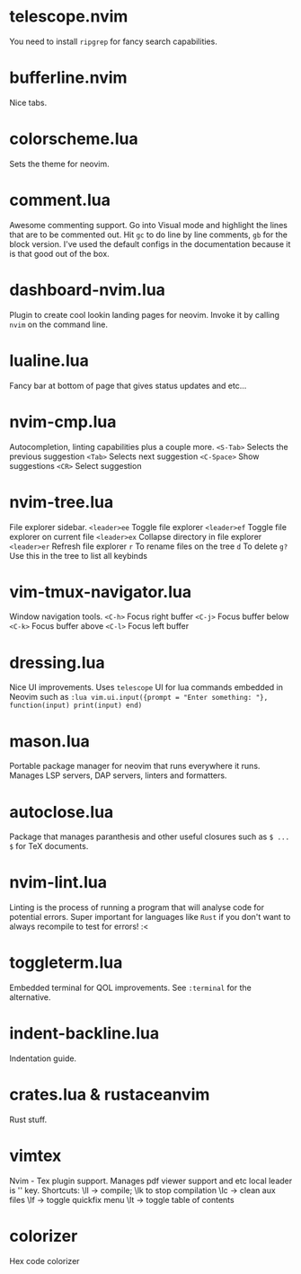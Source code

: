# telescope.nvim
You need to install `ripgrep` for fancy search capabilities.

# bufferline.nvim
Nice tabs.

# colorscheme.lua
Sets the theme for neovim.

# comment.lua
Awesome commenting support. Go into Visual mode and highlight the lines that are to be commented out. Hit `gc` to do line by line comments, `gb` for the block version. I've used the default configs in the documentation because it is that good out of the box.

# dashboard-nvim.lua
Plugin to create cool lookin landing pages for neovim.
Invoke it by calling `nvim` on the command line.

# lualine.lua
Fancy bar at bottom of page that gives status updates and etc...

# nvim-cmp.lua
Autocompletion, linting capabilities plus a couple more.
`<S-Tab>` Selects the previous suggestion
`<Tab>` Selects next suggestion
`<C-Space>` Show suggestions
`<CR>` Select suggestion

# nvim-tree.lua
File explorer sidebar.
`<leader>ee` Toggle file explorer
`<leader>ef` Toggle file explorer on current file
`<leader>ex` Collapse directory in file explorer
`<leader>er` Refresh file explorer
`r` To rename files on the tree
`d` To delete
`g?` Use this in the tree to list all keybinds


# vim-tmux-navigator.lua
Window navigation tools.
`<C-h>` Focus right buffer
`<C-j>` Focus buffer below
`<C-k>` Focus buffer above
`<C-l>` Focus left buffer

# dressing.lua
Nice UI improvements. Uses `telescope` UI for lua commands embedded in Neovim such as
`:lua vim.ui.input({prompt = "Enter something: "}, function(input) print(input) end)`

# mason.lua
Portable package manager for neovim that runs everywhere it runs. Manages LSP servers, DAP servers, linters and formatters.

# autoclose.lua
Package that manages paranthesis and other useful closures such as `$ ... $` for TeX documents.

# nvim-lint.lua
Linting is the process of running a program that will analyse code for potential errors. Super important for languages like `Rust` if you don't want to always recompile to test for errors! :<

# toggleterm.lua
Embedded terminal for QOL improvements. See `:terminal` for the alternative.

# indent-backline.lua
Indentation guide.

# crates.lua & rustaceanvim
Rust stuff.

# vimtex
Nvim - Tex plugin support. Manages pdf viewer support and etc
local leader is '\' key.
Shortcuts:
\ll -> compile; \lk to stop compilation
\lc -> clean aux files
\lf -> toggle quickfix menu
\lt -> toggle table of contents

# colorizer
Hex code colorizer
